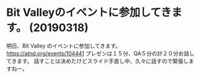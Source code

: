 # Bit Valleyのイベントに参加してきます。 (20190318)

明日、Bit Valley のイベントに参加してきます。
https://atnd.org/events/104441
プレゼンは１５分、QA５分の計２０分お話してきます。
話すことは決めたけどスライド手直し中、久々に話すので緊張しますねー。